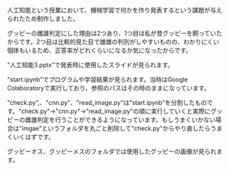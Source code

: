 人工知能という授業において、機械学習で何かを作り発表するという課題が与えられたため制作しました。

グッピーの雌雄判定にした理由は2つあり、1つ目は私が昔グッピーを飼っていたからです。2つ目は比較的見た目で雄雌の判別がしやすいものの、わかりにくい個体もいるため、正答率がどれくらいになるか気になったからです。

"人工知能3.pptx"で発表時に使用したスライドが見られます。

"start.ipynb"でプログラムや学習結果が見られます。当時はGoogle Colaboratoryで実行しており、参照のパスはその時のままになっています。

"check.py",、"cnn.py"、"read_image.py"は"start.ipynb"を分割したものです。"check.py"→"cnn.py"→"read_image.py"の順に実行していくと実際にグッピーの雌雄判定を行うことができるようになっています。もしうまくいかない場合は"imgae"というフォルダを丸ごと削除して"check.py"からやり直したらうまくいくはずです。

グッピーオス、グッピーメスのフォルダでは使用したグッピーの画像が見られます。
